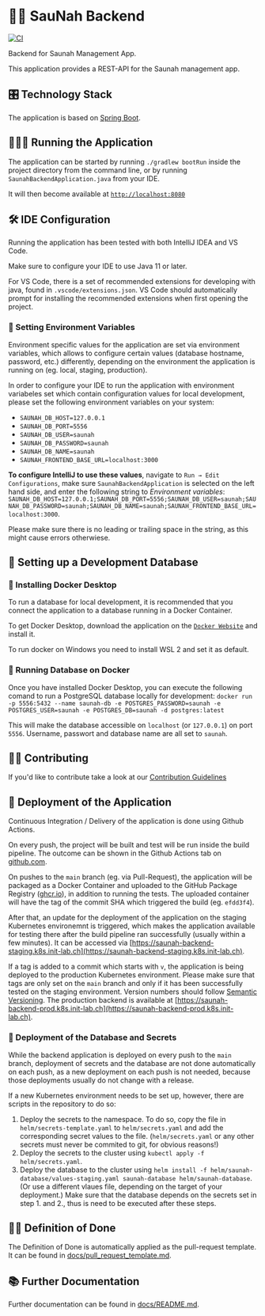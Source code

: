 # 🛁🔥 SauNah Backend

[![CI](https://github.com/saunah/saunah-backend/actions/workflows/run-deployment.yml/badge.svg?branch=main)](https://github.com/saunah/saunah-backend/actions/workflows/run-deployment.yml)


Backend for Saunah Management App.

This application provides a REST-API for the Saunah management app.

## 🎛 Technology Stack
The application is based on [Spring Boot](https://spring.io/projects/spring-boot).

## 👨🏼‍💻 Running the Application
The application can be started by running `./gradlew bootRun` inside the project directory from the command line, or by running `SaunahBackendApplication.java` from your IDE.

It will then become available at [`http://localhost:8080`](http://localhost:8080)

## 🛠 IDE Configuration

Running the application has been tested with both IntelliJ IDEA and VS Code.

Make sure to configure your IDE to use Java 11 or later.

For VS Code, there is a set of recommended extensions for developing with java, found in `.vscode/extensions.json`. VS Code should automatically prompt for installing the recommended extensions when first opening the project.

### 🌱 Setting Environment Variables

Environment specific values for the application are set via environment variables, which allows to configure certain values (database hostname, password, etc.) differently, depending on the environment the application is running on (eg. local, staging, production).

In order to configure your IDE to run the application with environment variabeles set which contain configuration values for local development, please set the following environment variables on your system:

- `SAUNAH_DB_HOST=127.0.0.1`
- `SAUNAH_DB_PORT=5556`
- `SAUNAH_DB_USER=saunah`
- `SAUNAH_DB_PASSWORD=saunah`
- `SAUNAH_DB_NAME=saunah`
- `SAUNAH_FRONTEND_BASE_URL=localhost:3000`

**To configure IntelliJ to use these values**, navigate to `Run → Edit Configurations`, make sure `SaunahBackendApplication` is selected on the left hand side, and enter the following string to *Environment variables*: `SAUNAH_DB_HOST=127.0.0.1;SAUNAH_DB_PORT=5556;SAUNAH_DB_USER=saunah;SAUNAH_DB_PASSWORD=saunah;SAUNAH_DB_NAME=saunah;SAUNAH_FRONTEND_BASE_URL=localhost:3000`.

Please make sure there is no leading or trailing space in the string, as this might cause errors otherwiese.

## 💾 Setting up a Development Database

### 🐋 Installing Docker Desktop

To run a database for local development, it is recommended that you connect the application to a database running in a Docker Container.

To get Docker Desktop, download the application on the [`Docker Website`](https://docs.docker.com/get-docker/) and install it.

To run docker on Windows you need to install WSL 2 and set it as default.

### 🚢 Running Database on Docker

Once you have installed Docker Desktop, you can execute the following comand to run a PostgreSQL database locally for development: `docker run -p 5556:5432 --name saunah-db -e POSTGRES_PASSWORD=saunah -e POSTGRES_USER=saunah -e POSTGRES_DB=saunah -d postgres:latest`

This will make the database accessible on `localhost` (or `127.0.0.1`) on port `5556`. Username, passwort and database name are all set to `saunah`.


## 🤝🏼 Contributing

If you'd like to contribute take a look at our [Contribution Guidelines](docs/CONTRIBUTING.md)


## 🚀 Deployment of the Application

Continuous Integration / Delivery of the application is done using Github Actions.

On every push, the project will be built and test will be run inside the build pipeline. The outcome can be shown in the Github Actions tab on [github.com](https://github.com/saunah/saunah-backend/actions).

On pushes to the `main` branch (eg. via Pull-Request), the application will be packaged as a Docker Container and uploaded to the GitHub Package Registry ([ghcr.io](https://ghcr.io)), in addition to running the tests. The uploaded container will have the tag of the commit SHA which triggered the build (eg. `efdd3f4`).

After that, an update for the deployment of the application on the staging Kubernetes environemnt is triggered, which makes the application available for testing there after the build pipeline ran successfully (usually within a few minutes). It can be accessed via [https://saunah-backend-staging.k8s.init-lab.ch](https://saunah-backend-staging.k8s.init-lab.ch).

If a tag is added to a commit which starts with `v`, the application is being deployed to the production Kubernetes environment. Please make sure that tags are only set on the `main` branch and only if it has been successfully tested on the staging environment. Version numbers should follow [Semantic Versioning](https://semver.org/). The production backend is available at [https://saunah-backend-prod.k8s.init-lab.ch](https://saunah-backend-prod.k8s.init-lab.ch).


### 🔐 Deployment of the Database and Secrets

While the backend application is deployed on every push to the `main` branch, deployment of secrets and the database are not done automatically on each push, as a new deployment on each push is not needed, because those deployments usually do not change with a release.

If a new Kubernetes environment needs to be set up, however, there are scripts in the repository to do so:

1. Deploy the secrets to the namespace. To do so, copy the file in `helm/secrets-template.yaml` to `helm/secrets.yaml` and add the corresponding secret values to the file. (`helm/secrets.yaml` or any other secrets must never be commited to git, for obvious reasons!)
2. Deploy the secrets to the cluster using `kubectl apply -f helm/secrets.yaml`.
3. Deploy the database to the cluster using `helm install -f helm/saunah-database/values-staging.yaml saunah-database helm/saunah-database`. (Or use a different vlaues file, depending on the target of your deployment.) Make sure that the database depends on the secrets set in step 1. and 2., thus is need to be executed after these steps.


## 👌🏼 Definition of Done
The Definition of Done is automatically applied as the pull-request template. It can be found in [docs/pull_request_template.md](./docs/pull_request_template.md).


## 📚 Further Documentation

Further documentation can be found in [docs/README.md](./docs/README.md).
